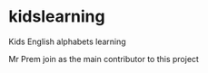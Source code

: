 # kidslearning
Kids English alphabets learning

Mr Prem join as the main contributor to this project
